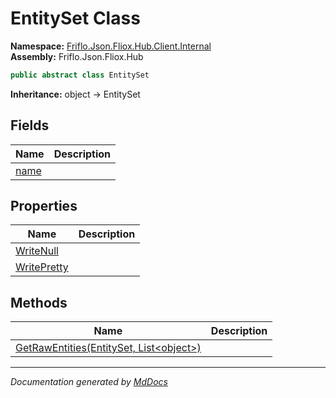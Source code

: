 ﻿<!--  
  <auto-generated>   
    The contents of this file were generated by a tool.  
    Changes to this file may be list if the file is regenerated  
  </auto-generated>   
-->

# EntitySet Class

**Namespace:** [Friflo.Json.Fliox.Hub.Client.Internal](../index.md)  
**Assembly:** Friflo.Json.Fliox.Hub

```csharp
public abstract class EntitySet
```

**Inheritance:** object → EntitySet

## Fields

| Name                   | Description |
| ---------------------- | ----------- |
| [name](fields/name.md) |             |

## Properties

| Name                                     | Description |
| ---------------------------------------- | ----------- |
| [WriteNull](properties/WriteNull.md)     |             |
| [WritePretty](properties/WritePretty.md) |             |

## Methods

| Name                                                                   | Description |
| ---------------------------------------------------------------------- | ----------- |
| [GetRawEntities(EntitySet, List\<object\>)](methods/GetRawEntities.md) |             |

___

*Documentation generated by [MdDocs](https://github.com/ap0llo/mddocs)*
